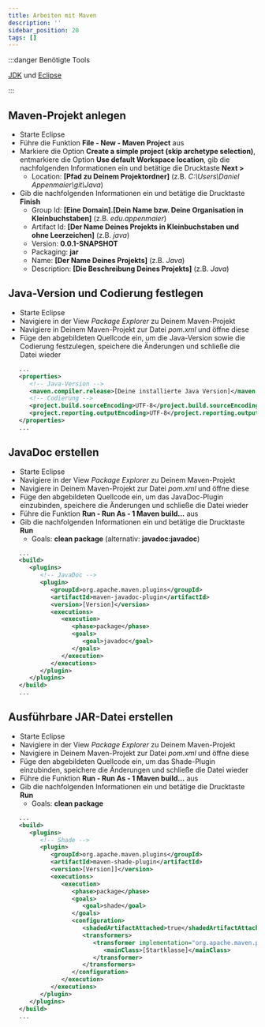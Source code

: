 ```yaml
---
title: Arbeiten mit Maven
description: ''
sidebar_position: 20
tags: []
---
```


:::danger Benötigte Tools

[JDK](https://www.oracle.com/java/technologies/downloads/) und
[Eclipse](https://www.eclipse.org/)

:::

## Maven-Projekt anlegen

- Starte Eclipse
- Führe die Funktion **File - New - Maven Project** aus
- Markiere die Option **Create a simple project (skip archetype selection)**,
  entmarkiere die Option **Use default Workspace location**, gib die
  nachfolgenden Informationen ein und betätige die Drucktaste **Next >**
  - Location: **[Pfad zu Deinem Projektordner]** (z.B. _C:\Users\Daniel
    Appenmaier\git\Java_)
- Gib die nachfolgenden Informationen ein und betätige die Drucktaste **Finish**
  - Group Id: **[Eine Domain].[Dein Name bzw. Deine Organisation in
    Kleinbuchstaben]** (z.B. _edu.appenmaier_)
  - Artifact Id: **[Der Name Deines Projekts in Kleinbuchstaben und ohne
    Leerzeichen]** (z.B. _java_)
  - Version: **0.0.1-SNAPSHOT**
  - Packaging: **jar**
  - Name: **[Der Name Deines Projekts]** (z.B. _Java_)
  - Description: **[Die Beschreibung Deines Projekts]** (z.B. _Java_)

## Java-Version und Codierung festlegen

- Starte Eclipse
- Navigiere in der View _Package Explorer_ zu Deinem Maven-Projekt
- Navigiere in Deinem Maven-Projekt zur Datei _pom.xml_ und öffne diese
- Füge den abgebildeten Quellcode ein, um die Java-Version sowie die Codierung
  festzulegen, speichere die Änderungen und schließe die Datei wieder

```xml title="pom.xml (Auszug)" showLineNumbers
   ...
   <properties>
      <!-- Java-Version -->
      <maven.compiler.release>[Deine installierte Java Version]</maven.compiler.release>
      <!-- Codierung -->
      <project.build.sourceEncoding>UTF-8</project.build.sourceEncoding>
      <project.reporting.outputEncoding>UTF-8</project.reporting.outputEncoding>
   </properties>
   ...
```

## JavaDoc erstellen

- Starte Eclipse
- Navigiere in der View _Package Explorer_ zu Deinem Maven-Projekt
- Navigiere in Deinem Maven-Projekt zur Datei _pom.xml_ und öffne diese
- Füge den abgebildeten Quellcode ein, um das JavaDoc-Plugin einzubinden,
  speichere die Änderungen und schließe die Datei wieder
- Führe die Funktion **Run - Run As - 1 Maven build...** aus
- Gib die nachfolgenden Informationen ein und betätige die Drucktaste **Run**
  - Goals: **clean package** (alternativ: **javadoc:javadoc**)

```xml title="pom.xml (Auszug)" showLineNumbers
   ...
   <build>
      <plugins>
         <!-- JavaDoc -->
         <plugin>
            <groupId>org.apache.maven.plugins</groupId>
            <artifactId>maven-javadoc-plugin</artifactId>
            <version>[Version]</version>
            <executions>
               <execution>
                  <phase>package</phase>
                  <goals>
                     <goal>javadoc</goal>
                  </goals>
               </execution>
            </executions>
         </plugin>
      </plugins>
   </build>
   ...
```

## Ausführbare JAR-Datei erstellen

- Starte Eclipse
- Navigiere in der View _Package Explorer_ zu Deinem Maven-Projekt
- Navigiere in Deinem Maven-Projekt zur Datei _pom.xml_ und öffne diese
- Füge den abgebildeten Quellcode ein, um das Shade-Plugin einzubinden,
  speichere die Änderungen und schließe die Datei wieder
- Führe die Funktion **Run - Run As - 1 Maven build...** aus
- Gib die nachfolgenden Informationen ein und betätige die Drucktaste **Run**
  - Goals: **clean package**

```xml title="pom.xml" showLineNumbers
   ...
   <build>
      <plugins>
         <!-- Shade -->
         <plugin>
            <groupId>org.apache.maven.plugins</groupId>
            <artifactId>maven-shade-plugin</artifactId>
            <version>[Version]]</version>
            <executions>
               <execution>
                  <phase>package</phase>
                  <goals>
                     <goal>shade</goal>
                  </goals>
                  <configuration>
                     <shadedArtifactAttached>true</shadedArtifactAttached>
                     <transformers>
                        <transformer implementation="org.apache.maven.plugins.shade.resource.ManifestResourceTransformer">
                           <mainClass>[Startklasse]</mainClass>
                        </transformer>
                     </transformers>
                  </configuration>
               </execution>
            </executions>
         </plugin>
      </plugins>
   </build>
   ...
```
